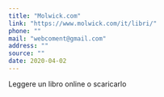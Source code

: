 ```yaml
---
title: "Molwick.com"
link: "https://www.molwick.com/it/libri/"
phone: ""
mail: "webcoment@gmail.com"
address: ""
source: ""
date: 2020-04-02
---
```


Leggere un libro online o scaricarlo
